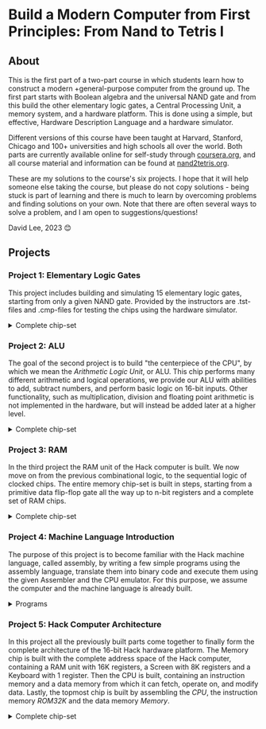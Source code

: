 # Build a Modern Computer from First Principles: From Nand to Tetris I

## About

This is the first part of a two-part course in which students learn how to construct a modern +general-purpose computer from the ground up. The first part starts with Boolean algebra and the universal NAND gate and from this build the other elementary logic gates, a Central Processing Unit, a memory system, and a hardware platform. This is done using a simple, but effective, Hardware Description Language and a hardware simulator.

Different versions of this course have been taught at Harvard, Stanford, Chicago and 100+ universities and high schools all over the world. Both parts are currently available online for self-study through [coursera.org](https://www.coursera.org/learn/build-a-computer), and all course material and information can be found at [nand2tetris.org](https://www.nand2tetris.org/).

These are my solutions to the course's six projects. I hope that it will help someone else taking the course, but please do not copy solutions - being stuck is part of learning and there is much to learn by overcoming problems and finding solutions on your own. Note that there are often several ways to solve a problem, and I am open to suggestions/questions!

David Lee, 2023 😊

## Projects

### Project 1: Elementary Logic Gates

This project includes building and simulating 15 elementary logic gates, starting from only a given NAND gate. Provided by the instructors
are .tst-files and .cmp-files for testing the chips using the hardware simulator.

<details>
  <summary>Complete chip-set</summary>
  
- Not
- And
- Or
- Xor
- Mux
- DMux
- Not16
- And16
- Or16
- Mux16
- Or8Way
- Mux4Way16
- Mux8Way16
- DMux4Way
- DMux8Way
</details>

### Project 2: ALU

The goal of the second project is to build "the centerpiece of the CPU", by which we mean the _Arithmetic Logic Unit_, or ALU.
This chip performs many different arithmetic and logical operations, we provide our ALU with abilities to add, subtract numbers,
and perform basic logic on 16-bit inputs. Other functionality, such as multiplication, division and floating point arithmetic is not
implemented in the hardware, but will instead be added later at a higher level.

<details>
  <summary>Complete chip-set</summary>
  
  - HalfAdder
  - FullAdder
  - Add16
  - Inc16
  - ALU
</details>

### Project 3: RAM

In the third project the RAM unit of the Hack computer is built. We now move on from the previous combinational logic,
to the sequential logic of clocked chips. The entire memory chip-set is built in steps, starting from a primitive data flip-flop gate
all the way up to n-bit registers and a complete set of RAM chips.

<details>
  <summary>Complete chip-set</summary>
  
  - Bit
  - Register
  - RAM8
  - RAM64
  - RAM512
  - RAM4K
  - RAM16K
  - PC
</details>

### Project 4: Machine Language Introduction

The purpose of this project is to become familiar with the Hack machine language, called assembly, by writing a few simple programs
using the assembly language, translate them into binary code and execute them using the given Assembler and the CPU emulator. For this purpose, we assume the computer and the machine language is already built.

<details>
  <summary>Programs</summary>
  
  - Mult
  - Fill
</details>

### Project 5: Hack Computer Architecture

In this project all the previously built parts come together to finally form the complete architecture of the 16-bit Hack hardware platform.
The Memory chip is built with the complete address space of the Hack computer, containing a RAM unit with 16K registers, a Screen with 8K registers and a Keyboard with 1 register. Then the CPU is built, containing an instruction memory and a data memory from which it can fetch, operate on, and modify data. Lastly, the topmost chip is built by assembling the _CPU_, the instruction memory _ROM32K_ and the data memory _Memory_.

<details>
  <summary>Complete chip-set</summary>
  
  - Memory
  - CPU
  - Computer
</details>
